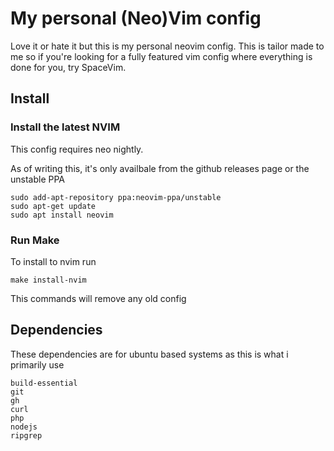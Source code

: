 # My personal (Neo)Vim config
Love it or hate it but this is my personal neovim config. This is tailor made to me so if you're looking for a fully featured vim config where everything is done for you, try SpaceVim.

## Install
### Install the latest NVIM

This config requires neo nightly.

As of writing this, it's only availbale from the github releases page or the unstable PPA
```
sudo add-apt-repository ppa:neovim-ppa/unstable
sudo apt-get update
sudo apt install neovim
```

### Run Make
To install to nvim run
```
make install-nvim
```

This commands will remove any old config

## Dependencies
These dependencies are for ubuntu based systems as this is what i primarily use

```
build-essential
git
gh
curl
php
nodejs
ripgrep
```
